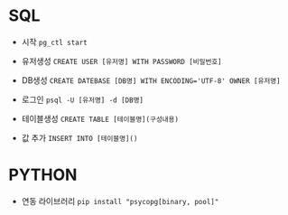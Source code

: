 # SQL

- 시작 `pg_ctl start`

- 유저생성 `CREATE USER [유저명] WITH PASSWORD [비밀번호]`

- DB생성 `CREATE DATEBASE [DB명] WITH ENCODING='UTF-8' OWNER [유저명]`

- 로그인 `psql -U [유저명] -d [DB명]`

- 테이블생성 `CREATE TABLE [테이블명](구성내용)`

- 값 추가 `INSERT INTO [테이블명]()`

# PYTHON

- 연동 라이브러리 `pip install "psycopg[binary, pool]"`
